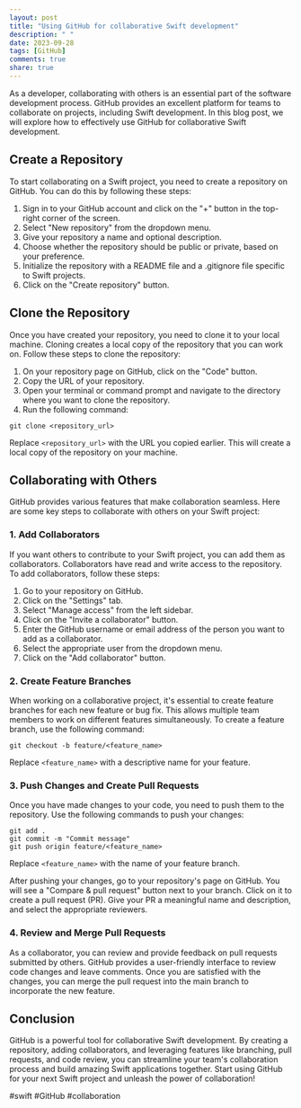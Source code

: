 ```yaml
---
layout: post
title: "Using GitHub for collaborative Swift development"
description: " "
date: 2023-09-28
tags: [GitHub]
comments: true
share: true
---
```


As a developer, collaborating with others is an essential part of the software development process. GitHub provides an excellent platform for teams to collaborate on projects, including Swift development. In this blog post, we will explore how to effectively use GitHub for collaborative Swift development.

## Create a Repository

To start collaborating on a Swift project, you need to create a repository on GitHub. You can do this by following these steps:

1. Sign in to your GitHub account and click on the "+" button in the top-right corner of the screen.
2. Select "New repository" from the dropdown menu.
3. Give your repository a name and optional description.
4. Choose whether the repository should be public or private, based on your preference.
5. Initialize the repository with a README file and a .gitignore file specific to Swift projects.
6. Click on the "Create repository" button.

## Clone the Repository

Once you have created your repository, you need to clone it to your local machine. Cloning creates a local copy of the repository that you can work on. Follow these steps to clone the repository:

1. On your repository page on GitHub, click on the "Code" button.
2. Copy the URL of your repository.
3. Open your terminal or command prompt and navigate to the directory where you want to clone the repository.
4. Run the following command:

```shell
git clone <repository_url>
```

Replace `<repository_url>` with the URL you copied earlier. This will create a local copy of the repository on your machine.

## Collaborating with Others

GitHub provides various features that make collaboration seamless. Here are some key steps to collaborate with others on your Swift project:

### 1. Add Collaborators

If you want others to contribute to your Swift project, you can add them as collaborators. Collaborators have read and write access to the repository. To add collaborators, follow these steps:

1. Go to your repository on GitHub.
2. Click on the "Settings" tab.
3. Select "Manage access" from the left sidebar.
4. Click on the "Invite a collaborator" button.
5. Enter the GitHub username or email address of the person you want to add as a collaborator.
6. Select the appropriate user from the dropdown menu.
7. Click on the "Add collaborator" button.

### 2. Create Feature Branches

When working on a collaborative project, it's essential to create feature branches for each new feature or bug fix. This allows multiple team members to work on different features simultaneously. To create a feature branch, use the following command:

```shell
git checkout -b feature/<feature_name>
```

Replace `<feature_name>` with a descriptive name for your feature.

### 3. Push Changes and Create Pull Requests

Once you have made changes to your code, you need to push them to the repository. Use the following commands to push your changes:

```shell
git add .
git commit -m "Commit message"
git push origin feature/<feature_name>
```

Replace `<feature_name>` with the name of your feature branch.

After pushing your changes, go to your repository's page on GitHub. You will see a "Compare & pull request" button next to your branch. Click on it to create a pull request (PR). Give your PR a meaningful name and description, and select the appropriate reviewers.

### 4. Review and Merge Pull Requests

As a collaborator, you can review and provide feedback on pull requests submitted by others. GitHub provides a user-friendly interface to review code changes and leave comments. Once you are satisfied with the changes, you can merge the pull request into the main branch to incorporate the new feature.

## Conclusion

GitHub is a powerful tool for collaborative Swift development. By creating a repository, adding collaborators, and leveraging features like branching, pull requests, and code review, you can streamline your team's collaboration process and build amazing Swift applications together. Start using GitHub for your next Swift project and unleash the power of collaboration!

#swift #GitHub #collaboration
